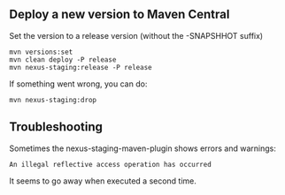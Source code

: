 ## Deploy a new version to Maven Central

Set the version to a release version (without the -SNAPSHHOT suffix)

    mvn versions:set
    mvn clean deploy -P release
    mvn nexus-staging:release -P release

If something went wrong, you can do:

    mvn nexus-staging:drop

## Troubleshooting

Sometimes the nexus-staging-maven-plugin shows errors and warnings:

    An illegal reflective access operation has occurred

It seems to go away when executed a second time.
